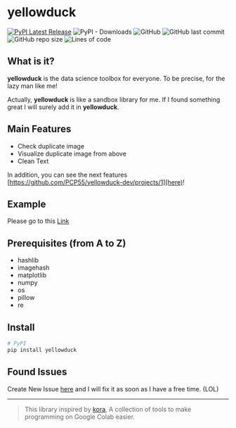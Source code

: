 # yellowduck


[![PyPI Latest Release](https://img.shields.io/pypi/v/yellowduck?style=for-the-badge)](https://pypi.org/project/yellowduck/)
![PyPI - Downloads](https://img.shields.io/pypi/dm/yellowduck?style=for-the-badge)
![GitHub](https://img.shields.io/github/license/PCP55/yellowduck-dev?style=for-the-badge)
![GitHub last commit](https://img.shields.io/github/last-commit/PCP55/yellowduck-dev?style=for-the-badge)
![GitHub repo size](https://img.shields.io/github/repo-size/PCP55/yellowduck-dev?style=for-the-badge)
![Lines of code](https://img.shields.io/tokei/lines/github/PCP55/yellowduck-dev?style=for-the-badge)

## What is it?

**yellowduck** is the data science toolbox for everyone. To be precise, for the lazy man like me!

Actually, **yellowduck** is like a sandbox library for me. If I found something great I will surely add it in **yellowduck**. 

## Main Features

- Check duplicate image
- Visualize duplicate image from above
- Clean Text

In addition, you can see the next features [https://github.com/PCP55/yellowduck-dev/projects/1](here)!

## Example

Please go to this [Link](https://github.com/PCP55/yellowduck-dev/tree/main/_dev)

## Prerequisites (from A to Z)

- hashlib
- imagehash
- matplotlib
- numpy
- os
- pillow
- re

## Install

```ruby
# PyPI
pip install yellowduck
```

## Found Issues

Create New Issue [here](https://github.com/PCP55/yellowduck-dev/issues) and I will fix it as soon as I have a free time. (LOL)

---------------------------------------

> This library inspired by [kora](https://github.com/airesearch-in-th/kora/tree/master/kora), A collection of tools to make programming on Google Colab easier.